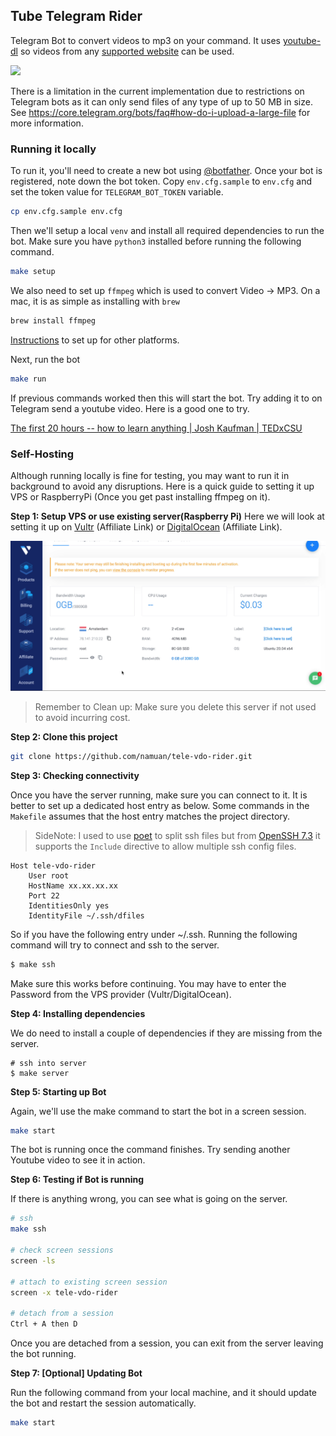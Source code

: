 ## Tube Telegram Rider

Telegram Bot to convert videos to mp3 on your command.
It uses [youtube-dl](https://ytdl-org.github.io/youtube-dl/index.html) so videos from any [supported website](https://ytdl-org.github.io/youtube-dl/supportedsites.html) can be used.

![](docs/tele-tube-mobile.gif)

There is a limitation in the current implementation due to restrictions on Telegram bots as it can only send files of any type of up to 50 MB in size.
See https://core.telegram.org/bots/faq#how-do-i-upload-a-large-file for more information.

### Running it locally

To run it, you'll need to create a new bot using [@botfather](https://t.me/botfather). 
Once your bot is registered, note down the bot token.
Copy `env.cfg.sample` to `env.cfg` and set the token value for `TELEGRAM_BOT_TOKEN` variable.

```bash
cp env.cfg.sample env.cfg
```

Then we'll setup a local `venv` and install all required dependencies to run the bot.
Make sure you have `python3` installed before running the following command.

```bash
make setup
```

We also need to set up `ffmpeg` which is used to convert Video -> MP3.
On a mac, it is as simple as installing with `brew`

```bash
brew install ffmpeg
```

[Instructions](https://ffmpeg.org/download.html) to set up for other platforms.

Next, run the bot

```bash
make run
```

If previous commands worked then this will start the bot. 
Try adding it to on Telegram send a youtube video.
Here is a good one to try.

[The first 20 hours -- how to learn anything | Josh Kaufman | TEDxCSU](https://www.youtube.com/watch?v=5MgBikgcWnY)

### Self-Hosting

Although running locally is fine for testing, you may want to run it in background to avoid any disruptions.
Here is a quick guide to setting it up VPS or RaspberryPi (Once you get past installing ffmpeg on it).

**Step 1: Setup VPS or use existing server(Raspberry Pi)**
Here we will look at setting it up on [Vultr](https://www.vultr.com/?ref=7306977) (Affiliate Link) or [DigitalOcean](https://m.do.co/c/da51ec30754c) (Affiliate Link).

![](docs/20200710215605063_698259815.png)

> Remember to Clean up: Make sure you delete this server if not used to avoid incurring cost. 

**Step 2: Clone this project**

```bash
git clone https://github.com/namuan/tele-vdo-rider.git
```

**Step 3: Checking connectivity**

Once you have the server running, make sure you can connect to it.
It is better to set up a dedicated host entry as below.
Some commands in the `Makefile` assumes that the host entry matches the project directory.

> SideNote: I used to use [poet](https://github.com/awendt/poet) to split ssh files but from [OpenSSH 7.3](http://man.openbsd.org/ssh_config#Include) it supports the `Include` directive to allow multiple ssh config files. 

```
Host tele-vdo-rider
	User root
	HostName xx.xx.xx.xx
	Port 22
	IdentitiesOnly yes
	IdentityFile ~/.ssh/dfiles
```

So if you have the following entry under ~/.ssh. Running the following command will try to connect and ssh to the server.

```bash
$ make ssh
```

Make sure this works before continuing. You may have to enter the Password from the VPS provider (Vultr/DigitalOcean).

**Step 4: Installing dependencies**

We do need to install a couple of dependencies if they are missing from the server.

```
# ssh into server
$ make server
```

**Step 5: Starting up Bot**

Again, we'll use the make command to start the bot in a screen session.

```bash
make start
```

The bot is running once the command finishes. Try sending another Youtube video to see it in action.

**Step 6: Testing if Bot is running**

If there is anything wrong, you can see what is going on the server.

```bash
# ssh
make ssh

# check screen sessions
screen -ls

# attach to existing screen session
screen -x tele-vdo-rider

# detach from a session
Ctrl + A then D
```

Once you are detached from a session, you can exit from the server leaving the bot running.

**Step 7: [Optional] Updating Bot**

Run the following command from your local machine, and it should update the bot and restart the session automatically.

```bash
make start
```
